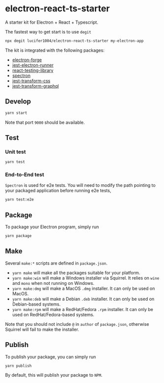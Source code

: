 # electron-react-ts-starter

A starter kit for Electron + React + Typescript.

The fastest way to get start is to use `degit`

```sh
npx degit lucifer1004/electron-react-ts-starter my-electron-app
```

The kit is integrated with the following packages:

- [electron-forge](https://github.com/electron-userland/electron-forge)
- [jest-electron-runner](https://github.com/facebook-atom/jest-electron-runner)
- [react-testing-library](https://github.com/testing-library/react-testing-library)
- [spectron](https://github.com/electron-userland/spectron)
- [jest-transform-css](https://github.com/dferber90/jest-transform-css)
- [jest-transform-graphql](https://github.com/remind101/jest-transform-graphql)

## Develop

```sh
yarn start
```

Note that port `9000` should be available.

## Test

### Unit test

```sh
yarn test
```

### End-to-End test

`Spectron` is used for e2e tests. You will need to modify the path pointing to
your packaged application before running e2e tests,

```sh
yarn test:e2e
```

## Package

To package your Electron program, simply run

```sh
yarn package
```

## Make

Several `make:*` scripts are defined in `package.json`.

- `yarn make` will make all the packages suitable for your platform.
- `yarn make:win` will make a Windows installer via Squirrel. It relies on
  `wine` and `mono` when not running on Windows.
- `yarn make:dmg` will make a MacOS `.dmg` installer. It can only be used on
  MacOS.
- `yarn make:deb` will make a Debian `.deb` installer. It can only be used on
  Debian-based systems.
- `yarn make:rpm` will make a RedHat/Fedora `.rpm` installer. It can only be
  used on RedHat/Fedora-based systems.

Note that you should not include `@` in `author` of `package.json`, otherwise
Squirrel will fail to make the installer.

## Publish

To publish your package, you can simply run

```sh
yarn publish
```

By default, this will publish your package to `NPM`.
